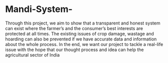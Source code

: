 # Mandi-System-
Through this project, we aim to show that a transparent and honest system can exist where the farmer’s and the consumer’s best interests are protected at all times. The existing issues of crop damage, wastage and hoarding can also be prevented if we have accurate data and information about the whole process. In the end, we want our project to tackle a real-life issue with the hope that our thought process and idea can help the agricultural sector of India
